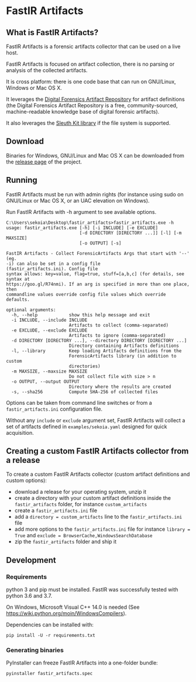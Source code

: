 # FastIR Artifacts

## What is FastIR Artifacts?

FastIR Artifacts is a forensic artifacts collector that can be used on a live host.

FastIR Artifacts is focused on artifact collection, there is no parsing or analysis of the collected artifacts.

It is cross platform: there is one code base that can run on GNU/Linux, Windows or Mac OS X.

It leverages the [Digital Forensics Artifact Repository](https://github.com/ForensicArtifacts/artifacts) for artifact definitions (the Digital Forensics Artifact Repository is a free, community-sourced, machine-readable knowledge base of digital forensic artifacts).

It also leverages the [Sleuth Kit library](https://github.com/py4n6/pytsk) if the file system is supported.

## Download

Binaries for Windows, GNU/Linux and Mac OS X can be downloaded from the [release page](../../releases) of the project.

## Running

FastIR Artifacts must be run with admin rights (for instance using sudo on GNU/Linux or Mac OS X, or an UAC elevation on Windows).

Run FastIR Artifacts with -h argument to see available options.
```
C:\Users\sekoia\Desktop\fastir_artifacts>fastir_artifacts.exe -h
usage: fastir_artifacts.exe [-h] [-i INCLUDE] [-e EXCLUDE]
                            [-d DIRECTORY [DIRECTORY ...]] [-l] [-m MAXSIZE]
                            [-o OUTPUT] [-s]

FastIR Artifacts - Collect ForensicArtifacts Args that start with '--' (eg.
-i) can also be set in a config file
(fastir_artifacts.ini). Config file
syntax allows: key=value, flag=true, stuff=[a,b,c] (for details, see syntax at
https://goo.gl/R74nmi). If an arg is specified in more than one place, then
commandline values override config file values which override defaults.

optional arguments:
  -h, --help            show this help message and exit
  -i INCLUDE, --include INCLUDE
                        Artifacts to collect (comma-separated)
  -e EXCLUDE, --exclude EXCLUDE
                        Artifacts to ignore (comma-separated)
  -d DIRECTORY [DIRECTORY ...], --directory DIRECTORY [DIRECTORY ...]
                        Directory containing Artifacts definitions
  -l, --library         Keep loading Artifacts definitions from the
                        ForensicArtifacts library (in addition to custom
                        directories)
  -m MAXSIZE, --maxsize MAXSIZE
                        Do not collect file with size > n
  -o OUTPUT, --output OUTPUT
                        Directory where the results are created
  -s, --sha256          Compute SHA-256 of collected files
```

Options can be taken from command line switches or from a `fastir_artifacts.ini` configuration file.

Without any `include` or `exclude` argument set, FastIR Artifacts will collect a set of artifacts
defined in `examples/sekoia.yaml` designed for quick acquisition.

## Creating a custom FastIR Artifacts collector from a release

To create a custom FastIR Artifacts collector (custom artifact definitions and custom options):
- download a release for your operating system, unzip it
- create a directory with your custom artifact definitions inside the `fastir_artifacts` folder, for instance `custom_artifacts`
- create a `fastir_artifacts.ini` file
- add a `directory = custom_artifacts` line to the `fastir_artifacts.ini` file
- add more options to the `fastir_artifacts.ini` file for instance `library = True` and  `exclude = BrowserCache,WindowsSearchDatabase`
- zip the `fastir_artifacts` folder and ship it

## Development

### Requirements

python 3 and pip must be installed.  FastIR was successfully tested with python 3.6 and 3.7.

On Windows, Microsoft Visual C++ 14.0 is needed (See https://wiki.python.org/moin/WindowsCompilers).

Dependencies can be installed with:
```
pip install -U -r requirements.txt
```

### Generating binaries

PyInstaller can freeze FastIR Artifacts into a one-folder bundle:
```
pyinstaller fastir_artifacts.spec
```
